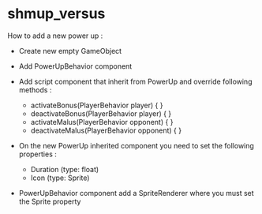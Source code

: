 # shmup_versus

How to add a new power up :

- Create new empty GameObject

- Add PowerUpBehavior component

- Add script component that inherit from PowerUp and override following methods :
    * activateBonus(PlayerBehavior player) { }
    * deactivateBonus(PlayerBehavior player) { }
    * activateMalus(PlayerBehavior opponent) { }
    * deactivateMalus(PlayerBehavior opponent) { }

- On the new PowerUp inherited component you need to set the following properties :
    * Duration (type: float)
    * Icon (type: Sprite)

- PowerUpBehavior component add a SpriteRenderer where you must set the Sprite property
